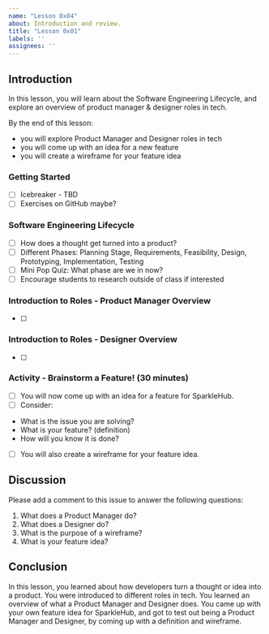 ```yaml
---
name: "Lesson 0x04"
about: Introduction and review.
title: "Lesson 0x01"
labels: ''
assignees: ''
---
```


## Introduction

In this lesson, you will learn about the Software Engineering Lifecycle, and explore an overview of product manager & designer roles in tech. 

By the end of this lesson:

* you will explore Product Manager and Designer roles in tech
* you will come up with an idea for a new feature
* you will create a wireframe for your feature idea

### Getting Started

* [ ] Icebreaker - TBD
* [ ] Exercises on GitHub maybe?

### Software Engineering Lifecycle

* [ ] How does a thought get turned into a product?
* [ ] Different Phases: Planning Stage, Requirements, Feasibility, Design, Prototyping, Implementation, Testing
* [ ] Mini Pop Quiz: What phase are we in now? 
* [ ] Encourage students to research outside of class if interested 

### Introduction to Roles - Product Manager Overview
* [ ] 

### Introduction to Roles - Designer Overview

* [ ] 

### Activity - Brainstorm a Feature! (30 minutes) 

* [ ] You will now come up with an idea for a feature for SparkleHub. 
* [ ] Consider: 

- What is the issue you are solving?
- What is your feature? (definition) 
- How will you know it is done? 

* [ ] You will also create a wireframe for your feature idea. 

## Discussion

Please add a comment to this issue to answer the following questions:

1. What does a Product Manager do? 
1. What does a Designer do? 
1. What is the purpose of a wireframe?
1. What is your feature idea? 

## Conclusion

In this lesson, you learned about how developers turn a thought or idea into a product. You were introduced to different roles in tech. You learned an overview of what a Product Manager and Designer does. You came up with your own feature idea for SparkleHub, and got to test out being a Product Manager and Designer, by coming up with a definition and wireframe. 
